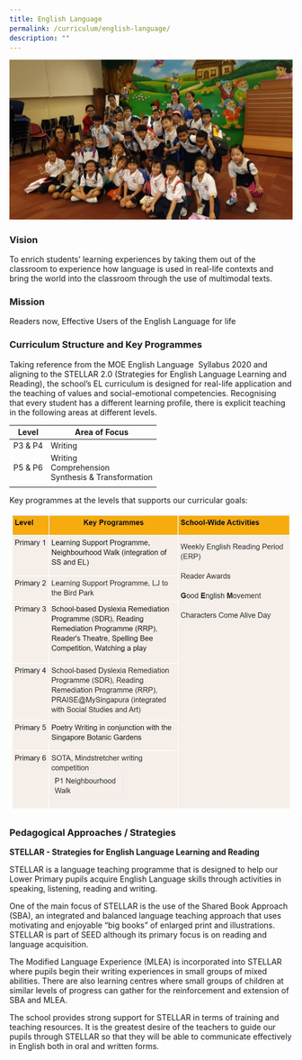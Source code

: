 ```yaml
---
title: English Language
permalink: /curriculum/english-language/
description: ""
---
```

![](/images/EL%201.jpg)

### Vision
To enrich students’ learning experiences by taking them out of the classroom to experience how language is used in real-life contexts and bring the world into the classroom through the use of multimodal texts.

### Mission
Readers now, Effective Users of the English Language for life


### Curriculum Structure and Key Programmes
Taking reference from the MOE English Language  Syllabus 2020 and aligning to the STELLAR 2.0 (Strategies for English Language Learning and Reading), the school’s EL curriculum is designed for real-life application and the teaching of values and social-emotional competencies. Recognising that every student has a different learning profile, there is explicit teaching in the following areas at different levels.
     
| Level | Area of Focus |
|---|---|
| P3 & P4 | Writing |
| P5 & P6 | Writing<br>Comprehension<br>Synthesis & Transformation |
| | |

Key programmes at the levels that supports our curricular goals:

![](/images/Capture.jpg)

### Pedagogical Approaches / Strategies

 **STELLAR - Strategies for English Language Learning and Reading**  

STELLAR is a language teaching programme that is designed to help our Lower Primary pupils acquire English Language skills through activities in speaking, listening, reading and writing. 

One of the main focus of STELLAR is the use of the Shared Book Approach (SBA), an integrated and balanced language teaching approach that uses motivating and enjoyable “big books” of enlarged print and illustrations. STELLAR is part of SEED although its primary focus is on reading and language acquisition.

The Modified Language Experience (MLEA) is incorporated into STELLAR where pupils begin their writing experiences in small groups of mixed abilities. There are also learning centres where small groups of children at similar levels of progress can gather for the reinforcement and extension of SBA and MLEA. 

The school provides strong support for STELLAR in terms of training and teaching resources. It is the greatest desire of the teachers to guide our pupils through STELLAR so that they will be able to communicate effectively in English both in oral and written forms.